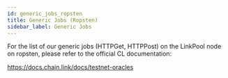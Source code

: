 ```yaml
---
id: generic_jobs_ropsten
title: Generic Jobs (Ropsten)
sidebar_label: Generic Jobs
---
```


For the list of our generic jobs (HTTPGet, HTTPPost) on the LinkPool node on ropsten, please refer to the official CL 
documentation:

https://docs.chain.link/docs/testnet-oracles